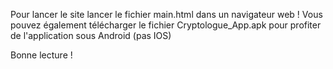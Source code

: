 Pour lancer le site lancer le fichier main.html dans un navigateur web !
Vous pouvez également télécharger le fichier Cryptologue_App.apk pour profiter de l'application sous Android (pas IOS)

Bonne lecture !